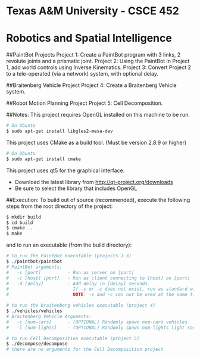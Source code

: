 Texas A&M University - CSCE 452
===============================
# Robotics and Spatial Intelligence

##PaintBot Projects
Project 1: Create a PaintBot program with 3 links, 2 revolute joints and a prismatic joint.
Project 2: Using the PaintBot in Project 1, add world controls using Inverse Kinematics.
Project 3: Convert Project 2 to a tele-operated (via a network) system, with optional delay.

##Braitenberg Vehicle Project
Project 4: Create a Braitenberg Vehicle system.

##Robot Motion Planning Project
Project 5: Cell Decomposition.

##Notes:
This project requires OpenGL installed on this machine to be run.
```bash
# On Ubuntu
$ sudo apt-get install libgles2-mesa-dev
```

This project uses CMake as a build tool.  (Must be version 2.8.9 or higher)
```bash
# On Ubuntu
$ sudo apt-get install cmake
```

	
This project uses qt5 for the graphical interface.
- Download the latest library from http://qt-project.org/downloads
- Be sure to select the library that includes OpenGL
	

##Execution:
To build out of source (recommended),
execute the following steps from the root directory of the project:
```bash
$ mkdir build
$ cd build
$ cmake ..
$ make
```

and to run an executable (from the build directory):
```bash
# to run the PaintBot executable (projects 1-3)
$ ./paintbot/paintbot
# PaintBot arguments:
#   -s [port]          - Run as server on [port]
#   -c [host] [port]   - Run as client connecting to [host] on [port]
#   -d [delay]         - Add delay in [delay] seconds.  
#                        If -s or -c does not exist, run as standard with no connections.  
#                        NOTE: -s and -c can not be used at the same time.

# to run the braitenberg vehicles executable (project 4)
$ ./vehicles/vehicles
# Braitenberg Vehicle Arguments:
#   -c [num-cars]      - (OPTIONAL) Randomly spawn num-cars vehicles
#   -l [num-lights]    - (OPTIONAL) Randomly spawn num-lights light sources

# to run Cell Decomposition executable (project 5)
$ ./decompose/decompose
# there are no arguments for the Cell Decomposition project
```

